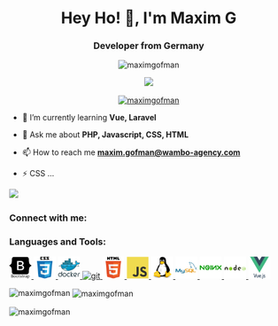 <h1 align="center">Hey Ho! 👋, I'm Maxim <b>G</b></h1>
<h3 align="center">Developer from Germany</h3>
<p align="center"> <img src="https://komarev.com/ghpvc/?username=maximgofman&label=Profile%20views&color=0e75b6&style=flat" alt="maximgofman" /> </p>
<p align="center"> <img src="https://j.gifs.com/8qyzr5@large.gif?download=true"></p>
<p align="center"> <a href="https://github.com/ryo-ma/github-profile-trophy"><img src="https://github-profile-trophy.vercel.app/?username=maximgofman" alt="maximgofman" /></a> </p>

- 🌱 I’m currently learning **Vue, Laravel**

- 💬 Ask me about **PHP, Javascript, CSS, HTML**

- 📫 How to reach me **maxim.gofman@wambo-agency.com**

- ⚡ CSS ...
<img src='https://media1.giphy.com/media/YFkpsHWCsNUUo/200w.gif?cid=6c09b952pvi4jnfueg58pftac55tujhxehh0jb60vy04z06v&rid=200w.gif&ct=g'>

<h3 align="left">Connect with me:</h3>
<p align="left">
</p>

<h3 align="left">Languages and Tools:</h3>
<p align="left"> <a href="https://getbootstrap.com" target="_blank" rel="noreferrer"> <img src="https://raw.githubusercontent.com/devicons/devicon/master/icons/bootstrap/bootstrap-plain-wordmark.svg" alt="bootstrap" width="40" height="40"/> </a> <a href="https://www.w3schools.com/css/" target="_blank" rel="noreferrer"> <img src="https://raw.githubusercontent.com/devicons/devicon/master/icons/css3/css3-original-wordmark.svg" alt="css3" width="40" height="40"/> </a> <a href="https://www.docker.com/" target="_blank" rel="noreferrer"> <img src="https://raw.githubusercontent.com/devicons/devicon/master/icons/docker/docker-original-wordmark.svg" alt="docker" width="40" height="40"/> </a> <a href="https://git-scm.com/" target="_blank" rel="noreferrer"> <img src="https://www.vectorlogo.zone/logos/git-scm/git-scm-icon.svg" alt="git" width="40" height="40"/> </a> <a href="https://www.w3.org/html/" target="_blank" rel="noreferrer"> <img src="https://raw.githubusercontent.com/devicons/devicon/master/icons/html5/html5-original-wordmark.svg" alt="html5" width="40" height="40"/> </a> <a href="https://developer.mozilla.org/en-US/docs/Web/JavaScript" target="_blank" rel="noreferrer"> <img src="https://raw.githubusercontent.com/devicons/devicon/master/icons/javascript/javascript-original.svg" alt="javascript" width="40" height="40"/> </a> <a href="https://www.linux.org/" target="_blank" rel="noreferrer"> <img src="https://raw.githubusercontent.com/devicons/devicon/master/icons/linux/linux-original.svg" alt="linux" width="40" height="40"/> </a> <a href="https://www.mysql.com/" target="_blank" rel="noreferrer"> <img src="https://raw.githubusercontent.com/devicons/devicon/master/icons/mysql/mysql-original-wordmark.svg" alt="mysql" width="40" height="40"/> </a> <a href="https://www.nginx.com" target="_blank" rel="noreferrer"> <img src="https://raw.githubusercontent.com/devicons/devicon/master/icons/nginx/nginx-original.svg" alt="nginx" width="40" height="40"/> </a> <a href="https://nodejs.org" target="_blank" rel="noreferrer"> <img src="https://raw.githubusercontent.com/devicons/devicon/master/icons/nodejs/nodejs-original-wordmark.svg" alt="nodejs" width="40" height="40"/> </a> <a href="https://vuejs.org/" target="_blank" rel="noreferrer"> <img src="https://raw.githubusercontent.com/devicons/devicon/master/icons/vuejs/vuejs-original-wordmark.svg" alt="vuejs" width="40" height="40"/> </a> </p>

<p><img align="left" src="https://github-readme-stats.vercel.app/api/top-langs?username=maximgofman&show_icons=true&locale=en&layout=compact" alt="maximgofman" /></p>

<p>&nbsp;<img align="center" src="https://github-readme-stats.vercel.app/api?username=maximgofman&show_icons=true&locale=en" alt="maximgofman" /></p>

<p><img align="center" src="https://github-readme-streak-stats.herokuapp.com/?user=maximgofman&" alt="maximgofman" /></p>
